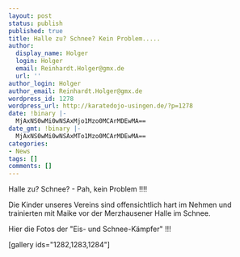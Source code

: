 ```yaml
---
layout: post
status: publish
published: true
title: Halle zu? Schnee? Kein Problem.....
author:
  display_name: Holger
  login: Holger
  email: Reinhardt.Holger@gmx.de
  url: ''
author_login: Holger
author_email: Reinhardt.Holger@gmx.de
wordpress_id: 1278
wordpress_url: http://karatedojo-usingen.de/?p=1278
date: !binary |-
  MjAxNS0wMi0wNSAxMjo1Mzo0MCArMDEwMA==
date_gmt: !binary |-
  MjAxNS0wMi0wNSAxMTo1Mzo0MCArMDEwMA==
categories:
- News
tags: []
comments: []
---
```

<p>Halle zu? Schnee? - Pah, kein Problem !!!!</p>
<p>Die Kinder unseres Vereins sind offensichtlich hart im Nehmen und trainierten mit Maike vor der Merzhausener Halle im Schnee.</p>
<p>Hier die Fotos der "Eis- und Schnee-K&auml;mpfer" !!!</p>
<p>[gallery ids="1282,1283,1284"]</p>
<p>&nbsp;</p>
